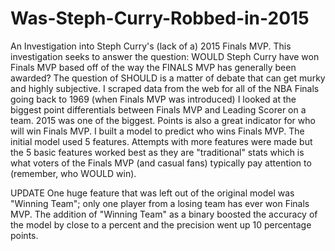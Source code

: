 # Was-Steph-Curry-Robbed-in-2015
An Investigation into Steph Curry's (lack of a) 2015 Finals MVP. 
This investigation seeks to answer the question: WOULD Steph Curry have won Finals MVP based off of the way the FINALS MVP has generally been awarded? The question of SHOULD is a matter of debate that can get murky and highly subjective.
I scraped data from the web for all of the NBA Finals going back to 1969 (when Finals MVP was introduced) 
I looked at the biggest point differentials between Finals MVP and Leading Scorer on a team. 2015 was one of the biggest. Points is also a great indicator for who will win Finals MVP.
I built a model to predict who wins Finals MVP. The initial model used 5 features. Attempts with more features were made but the 5 basic features worked best as they are "traditional" stats which is what voters of the Finals MVP (and casual fans) typically pay attention to (remember, who WOULD win).

UPDATE
One huge feature that was left out of the original model was "Winning Team"; only one player from a losing team has ever won Finals MVP. The addition of "Winning Team" as a binary boosted the accuracy of the model by close to a percent and the precision went up 10 percentage points.
